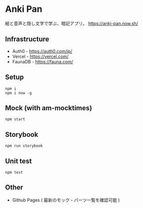 # Anki Pan

絵と音声と隠し文字で学ぶ、暗記アプリ。 https://anki-pan.now.sh/

## Infrastructure

* Auth0 - https://auth0.com/jp/
* Vercel - https://vercel.com/
* FaunaDB - https://fauna.com/

##  Setup

```shell
npm i
npm i now -g
```

## Mock (with am-mocktimes)

```shell
npm start
```

## Storybook

```shell
npm run storybook
```

## Unit test

```shell
npm test
```

## Other

* Github Pages ( 最新のモック・パーツ一覧を確認可能 )
